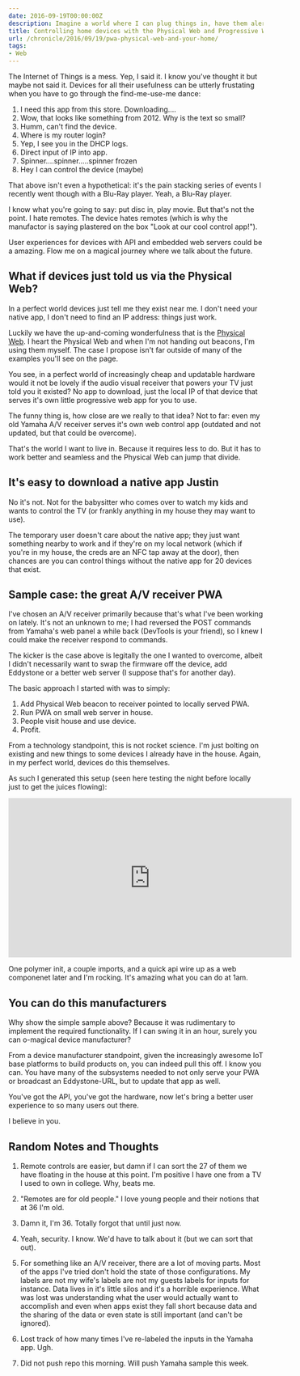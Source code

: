 ```yaml
---
date: 2016-09-19T00:00:00Z
description: Imagine a world where I can plug things in, have them alert me they are nearby and let me interact with their locally served progressive web app. It could happen
title: Controlling home devices with the Physical Web and Progressive Web Apps
url: /chronicle/2016/09/19/pwa-physical-web-and-your-home/
tags:
- Web
---
```


The Internet of Things is a mess. Yep, I said it. I know you've thought it but maybe not said it. Devices for all their usefulness can be utterly frustating when you have to go through the find-me-use-me dance:

1. I need this app from this store. Downloading....
2. Wow, that looks like something from 2012. Why is the text so small?
3. Humm, can't find the device.
4. Where is my router login?
5. Yep, I see you in the DHCP logs.
6. Direct input of IP into app.
7. Spinner....spinner.....spinner frozen
8. Hey I can control the device (maybe)

That above isn't even a hypothetical: it's the pain stacking series of events I recently went though with a Blu-Ray player. Yeah, a Blu-Ray player.

I know what you're going to say: put disc in, play movie. But that's not the point. I hate remotes. The device hates remotes (which is why the manufactor is saying plastered on the box "Look at our cool control app!").

User experiences for devices with API and embedded web servers could be a amazing. Flow me on a magical journey where we talk about the future.

## What if devices just told us via the Physical Web?

In a perfect world devices just tell me they exist near me. I don't need your native app, I don't need to find an IP address: things just work.

Luckily we have the up-and-coming wonderfulness that is the [Physical Web](https://google.github.io/physical-web/). I heart the Physical Web and when I'm not handing out beacons, I'm using them myself. The case I propose isn't far outside of many of the examples you'll see on the page.

You see, in a perfect world of increasingly cheap and updatable hardware would it not be lovely if the audio visual receiver that powers your TV just told you it existed? No app to download, just the local IP of that device that serves it's own little progressive web app for you to use.

The funny thing is, how close are we really to that idea? Not to far: even my old Yamaha A/V receiver serves it's own web control app (outdated and not updated, but that could be overcome).

That's the world I want to live in. Because it requires less to do. But it has to work better and seamless and the Physical Web can jump that divide.

## It's easy to download a native app Justin

No it's not. Not for the babysitter who comes over to watch my kids and wants to control the TV (or frankly anything in my house they may want to use).

The temporary user doesn't care about the native app; they just want something nearby to work and if they're on my local network (which if you're in my house, the creds are an NFC tap away at the door), then chances are you can control things without the native app for 20 devices that exist.

## Sample case: the great A/V receiver PWA

I've chosen an A/V receiver primarily because that's what I've been working on lately. It's not an unknown to me; I had reversed the POST commands from Yamaha's web panel a while back (DevTools is your friend), so I knew I could make the receiver respond to commands.

The kicker is the case above is legitally the one I wanted to overcome, albeit I didn't necessarily want to swap the firmware off the device, add Eddystone or a better web server (I suppose that's for another day).

The basic approach I started with was to simply:

1. Add Physical Web beacon to receiver pointed to locally served PWA.
2. Run PWA on small web server in house.
3. People visit house and use device.
3. Profit.

From a technology standpoint, this is not rocket science. I'm just bolting on existing and new things to some devices I already have in the house. Again, in my perfect world, devices do this themselves.

As such I generated this setup (seen here testing the night before locally just to get the juices flowing):

<iframe width="560" height="315" src="https://www.youtube.com/embed/PjnPgfUGlgI" frameborder="0" allowfullscreen></iframe>

One polymer init, a couple imports, and a quick api wire up as a web componenet later and I'm rocking. It's amazing what you can do at 1am.

## You can do this manufacturers
Why show the simple sample above? Because it was rudimentary to implement the required functionality. If I can swing it in an hour, surely you can o-magical device manufacturer?

From a device manufacturer standpoint, given the increasingly awesome IoT base platforms to build products on, you can indeed pull this off. I know you can. You have many of the subsystems needed to not only serve your PWA or broadcast an Eddystone-URL, but to update that app as well.

You've got the API, you've got the hardware, now let's bring a better user experience to so many users out there.

I believe in you.

## Random Notes and Thoughts

1. Remote controls are easier, but damn if I can sort the 27 of them we have floating in the house at this point. I'm positive I have one from a TV I used to own in college. Why, beats me.

2. "Remotes are for old people." I love young people and their notions that at 36 I'm old.

3. Damn it, I'm 36. Totally forgot that until just now.

4. Yeah, security. I know. We'd have to talk about it (but we can sort that out).

5. For something like an A/V receiver, there are a lot of moving parts. Most of the apps I've tried don't hold the state of those configurations. My labels are not my wife's labels are not my guests labels for inputs for instance. Data lives in it's little silos and it's a horrible experience. What was lost was understanding what the user would actually want to accomplish and even when apps exist they fall short because data and the sharing of the data or even state is still important (and can't be ignored).

6. Lost track of how many times I've re-labeled the inputs in the Yamaha app. Ugh.

7. Did not push repo this morning. Will push Yamaha sample this week.